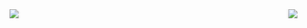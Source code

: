 <a href="https://github.com/whjin/docs">
  <img align="left"
    src="https://github-readme-stats.vercel.app/api/top-langs/?username=whjin&layout=compact&theme=radical" />
</a>
<a href="https://github.com/whjin/docs">
  <img align="right"
    src="https://github-readme-stats.vercel.app/api?username=whjin&count_private=true&show_icons=true&theme=radical" />
</a>